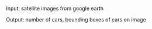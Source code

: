 
Input: satellite images from google earth

Output: number of cars, bounding boxes of cars on image

